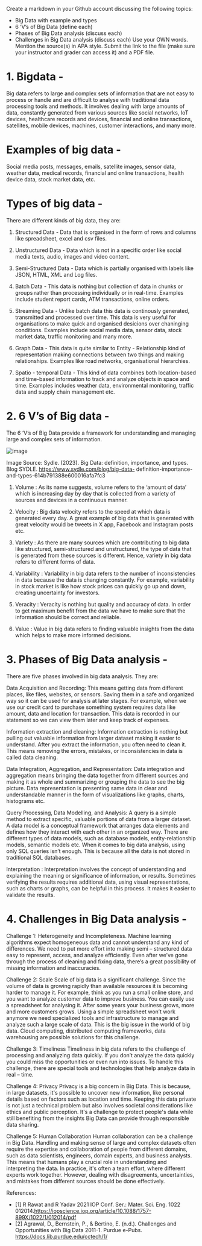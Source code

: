 Create a markdown in your Github account discussing the following topics:
- Big Data with example and types
- 6 ‘V’s of Big Data (define each)
- Phases of Big Data analysis (discuss each)
- Challenges in Big Data analysis (discuss each)
Use your OWN words. Mention the source(s) in APA style. 
Submit the link to the file (make sure your instructor and grader can access it) and a PDF file.

# 1. Bigdata -
   
Big data refers to large and complex sets of information that are not easy to process or handle and are difficult to analyse with traditional data processing tools and methods. It involves dealing with large amounts of data, constantly generated from various sources like social networks, IoT devices, healthcare records and devices, financial and online transactions, satellites, mobile devices, machines, customer interactions, and many more.

# Examples of big data -
Social media posts, messages, emails, satellite images, sensor data, weather data, medical records, financial and online transactions, health device data, stock market data, etc.

# Types of big data -

There are different kinds of big data, they are:

1. Structured Data - Data that is organised in the form of rows and columns like spreadsheet, excel and csv files.
   
3. Unstructured Data - Data which is not in a specific order like social media texts, audio, images and video content.
   
5. Semi-Structured Data - Data which is partially organised with labels like JSON, HTML, XML and Log files.
   
7. Batch Data - This data is nothing but collection of data in chunks or groups rather than processing individually or in real-time. Examples include student report cards, ATM transactions, online orders.
   
9. Streaming Data - Unlike batch data this data is continously generated, transmitted and processed over time. This data is very useful for organisations to make quick and organised desicions over chaninging conditions. Examples include social media data, sensor data, stock market data, traffic monitoring and many more.
    
11. Graph Data - This data is quite similar to Entity - Relationship kind of representation making connections between two things and making relationships. Examples like road networks, organisational hierarchies.
    
13. Spatio - temporal Data - This kind of data combines both location-based and time-based information to track and analyze objects in space and time. Examples includes weather data, environmental monitoring, traffic data and supply chain management etc.

# 2. 6 V’s of Big data -

The 6 ‘V’s of Big Data provide a framework for understanding and managing large and complex sets of information. 

 ![image](https://github.com/Akhilmothe/Big-Data/assets/114513479/153ea49a-ab15-4911-9a8d-ca939ba98a02)


Image Source: Sydle. (2023). Big Data: definition, importance, and types. Blog SYDLE. https://www.sydle.com/blog/big-data-	definition-importance-and-types-614b791388e600016afa7fc3


1. Volume : As its name suggests, volume refers to the ‘amount of data’ which is increasing day by day that is collected from a variety of sources and devices in a continuous manner.

2. Velocity : Big data velocity refers to the speed at which data is generated every day. A great example of big data that is generated with great velocity would be tweets in X app, Facebook and 	Instagram posts etc.

3. Variety : As there are many sources which are contributing to big data like structured, semi-structured and unstructured, the type of data that is generated from these sources is different. Hence, variety in big data refers to different forms of data.

4. Variability : Variability in big data refers to the number of inconsistencies in data because the data is changing constantly. For example, variability in stock market is like how stock prices can quickly go up and down, creating uncertainty for investors.

5. Veracity : Veracity is nothing but quality and accuracy of data. In order to get maximum benefit from the data we have to make sure that the information should be correct and reliable.

6. Value : Value in big data refers to finding valuable insights from the data which helps to make more informed decisions. 

# 3. Phases of Big Data analysis -

There are five phases involved in big data analysis. They are:

Data Acquisition and Recording: This means getting data from different places, like files, websites, or sensors. Saving them in a safe and organized way so it can be used for analysis at later stages. For example, when we use our credit card to purchase something system requires data like amount, data and location for transaction. This data is recorded in our statement so we can view them later and keep track of expenses.

Information extraction and cleaning: Information extraction is nothing but pulling out valuable information from larger dataset making it easier to understand. After you extract the information, you often need to clean it. This means removing the errors, mistakes, or inconsistencies in data is called data cleaning.

Data Integration, Aggregation, and Representation: Data integration and aggregation means bringing the data together from different sources and making it as whole and summarizing or grouping the data to see the big picture. Data representation is presenting same data in clear and understandable manner in the form of visualizations like graphs, charts, histograms etc.

Query Processing, Data Modelling, and Analysis: A query is a simple method to extract specific, valuable portions of data from a larger dataset. 	A data model is a conceptual framework that arranges data elements and defines how they interact with each other in an organized way. There are different types of data models, such as database models, entity-relationship models, semantic models etc. When it comes to big data analysis, using only SQL queries isn’t enough. This is because all the data is not stored in traditional SQL databases.

Interpretation : Interpretation involves the concept of understanding and explaining the meaning or significance of information, or results. Sometimes verifying the results requires additional data, using visual representations, such as charts or graphs, can be helpful in this process. It makes it easier to validate the results.

# 4. Challenges in Big Data analysis -

Challenge 1: Heterogeneity and Incompleteness.
Machine learning algorithms expect homogeneous data and cannot understand any kind of differences. We need to put more effort into making semi – structured data easy to represent, access, and analyze efficiently. Even after we’ve gone through the process of cleaning and fixing data, there’s a great possibility of missing information and inaccuracies.

Challenge 2: Scale
Scale of big data is a significant challenge. Since the volume of data is growing rapidly than available resources it is becoming harder to manage it. For example, think as you run a small online store, and you want to analyze customer data to improve business. You can easily use a spreadsheet for analysing it. After some years your business grows, more and more customers grows. Using a simple spreadsheet won’t work anymore we need specialized tools and infrastructure to manage and analyze such a large scale of data. This is the big issue in the world of big data. Cloud computing, distributed computing frameworks, data warehousing are possible solutions for this challenge.

Challenge 3: Timeliness
Timeliness in big data refers to the challenge of processing and analyzing data quickly. If you don’t analyze the data quickly you could miss the opportunities or even run into issues. To handle this challenge, there are special tools and technologies that help analyze data in real – time.

Challenge 4: Privacy
Privacy is a big concern in Big Data. This is because, in large datasets, it's possible to uncover new information, like personal details based on factors such as location and time. Keeping this data private is not just a technical problem but also involves societal considerations like ethics and public perception. It's a challenge to protect people's data while still benefiting from the insights Big Data can provide through responsible data sharing. 

Challenge 5: Human Collaboration
Human collaboration can be a challenge in Big Data. Handling and making sense of large and complex datasets often require the expertise and collaboration of people from different domains, such as data scientists, engineers, domain experts, and business analysts. This means that humans play a crucial role in understanding and interpreting the data. In practice, it's often a team effort, where different experts work together. However, dealing with disagreements, uncertainties, and mistakes from different sources should be done effectively.

References:

- [1] R Rawat and R Yadav 2021 IOP Conf. Ser.: Mater. Sci. Eng. 1022 012014.https://iopscience.iop.org/article/10.1088/1757-899X/1022/1/012014/pdf
- [2] Agrawal, D., Bernstein, P., &amp; Bertino, E. (n.d.). Challenges and Opportunities with Big Data 2011-1. Purdue e-Pubs. https://docs.lib.purdue.edu/cctech/1/ 


   

